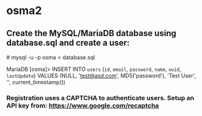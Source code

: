 # osma2

## Create the MySQL/MariaDB database using database.sql and create a user:
\# mysql -u <username> -p osma < database.sql

MariaDB [osma]> INSERT INTO `users` (`id`, `email`, `password`, `name`, `uuid`, `lastUpdate`) VALUES (NULL, 'test@asd.com', MD5('password'), 'Test User', '', current_timestamp())

### Registration uses a CAPTCHA to authenticate users.  Setup an API key from: https://www.google.com/recaptcha 

